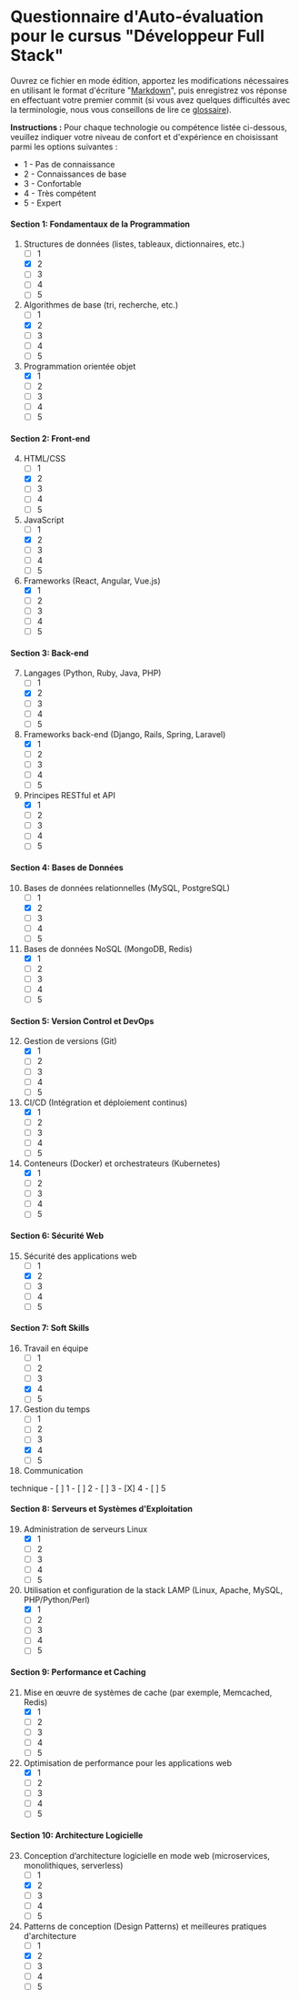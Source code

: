 
# Questionnaire d'Auto-évaluation pour le cursus "Développeur Full Stack"

Ouvrez ce fichier en mode édition, apportez les modifications nécessaires en utilisant le format d'écriture "[Markdown](https://docs.github.com/fr/get-started/writing-on-github/getting-started-with-writing-and-formatting-on-github/basic-writing-and-formatting-syntax)", 
puis enregistrez vos réponse en effectuant votre premier commit (si vous avez quelques difficultés avec la terminologie, nous vous conseillons de lire ce [glossaire](https://docs.github.com/fr/get-started/learning-about-github/github-glossary)).

**Instructions :** Pour chaque technologie ou compétence listée ci-dessous, veuillez indiquer votre niveau de confort et d'expérience en choisissant parmi les options suivantes : 
- 1 - Pas de connaissance
- 2 - Connaissances de base
- 3 - Confortable
- 4 - Très compétent
- 5 - Expert

#### Section 1: Fondamentaux de la Programmation
1. Structures de données (listes, tableaux, dictionnaires, etc.)
   - [ ] 1
   - [X] 2
   - [ ] 3
   - [ ] 4
   - [ ] 5
2. Algorithmes de base (tri, recherche, etc.)
   - [ ] 1
   - [X] 2
   - [ ] 3
   - [ ] 4
   - [ ] 5
3. Programmation orientée objet
   - [X] 1
   - [ ] 2
   - [ ] 3
   - [ ] 4
   - [ ] 5

#### Section 2: Front-end
4. HTML/CSS
   - [ ] 1
   - [X] 2
   - [ ] 3
   - [ ] 4
   - [ ] 5
5. JavaScript
   - [ ] 1
   - [X] 2
   - [ ] 3
   - [ ] 4
   - [ ] 5
6. Frameworks (React, Angular, Vue.js)
   - [X] 1
   - [ ] 2
   - [ ] 3
   - [ ] 4
   - [ ] 5

#### Section 3: Back-end
7. Langages (Python, Ruby, Java, PHP)
   - [ ] 1
   - [X] 2
   - [ ] 3
   - [ ] 4
   - [ ] 5
8. Frameworks back-end (Django, Rails, Spring, Laravel)
   - [X] 1
   - [ ] 2
   - [ ] 3
   - [ ] 4
   - [ ] 5
9. Principes RESTful et API
   - [X] 1
   - [ ] 2
   - [ ] 3
   - [ ] 4
   - [ ] 5

#### Section 4: Bases de Données
10. Bases de données relationnelles (MySQL, PostgreSQL)
    - [ ] 1
    - [X] 2
    - [ ] 3
    - [ ] 4
    - [ ] 5
11. Bases de données NoSQL (MongoDB, Redis)
    - [X] 1
    - [ ] 2
    - [ ] 3
    - [ ] 4
    - [ ] 5

#### Section 5: Version Control et DevOps
12. Gestion de versions (Git)
    - [X] 1
    - [ ] 2
    - [ ] 3
    - [ ] 4
    - [ ] 5
13. CI/CD (Intégration et déploiement continus)
    - [X] 1
    - [ ] 2
    - [ ] 3
    - [ ] 4
    - [ ] 5
14. Conteneurs (Docker) et orchestrateurs (Kubernetes)
    - [X] 1
    - [ ] 2
    - [ ] 3
    - [ ] 4
    - [ ] 5

#### Section 6: Sécurité Web
15. Sécurité des applications web
    - [ ] 1
    - [X] 2
    - [ ] 3
    - [ ] 4
    - [ ] 5

#### Section 7: Soft Skills
16. Travail en équipe
    - [ ] 1
    - [ ] 2
    - [ ] 3
    - [X] 4
    - [ ] 5
17. Gestion du temps
    - [ ] 1
    - [ ] 2
    - [ ] 3
    - [X] 4
    - [ ] 5
18. Communication

 technique
    - [ ] 1
    - [ ] 2
    - [ ] 3
    - [X] 4
    - [ ] 5

#### Section 8: Serveurs et Systèmes d'Exploitation
19. Administration de serveurs Linux
    - [X] 1
    - [ ] 2
    - [ ] 3
    - [ ] 4
    - [ ] 5
20. Utilisation et configuration de la stack LAMP (Linux, Apache, MySQL, PHP/Python/Perl)
    - [X] 1
    - [ ] 2
    - [ ] 3
    - [ ] 4
    - [ ] 5

#### Section 9: Performance et Caching
21. Mise en œuvre de systèmes de cache (par exemple, Memcached, Redis)
    - [X] 1
    - [ ] 2
    - [ ] 3
    - [ ] 4
    - [ ] 5
22. Optimisation de performance pour les applications web
    - [X] 1
    - [ ] 2
    - [ ] 3
    - [ ] 4
    - [ ] 5

#### Section 10: Architecture Logicielle
23. Conception d’architecture logicielle en mode web (microservices, monolithiques, serverless)
    - [ ] 1
    - [X] 2
    - [ ] 3
    - [ ] 4
    - [ ] 5
24. Patterns de conception (Design Patterns) et meilleures pratiques d'architecture
    - [ ] 1
    - [X] 2
    - [ ] 3
    - [ ] 4
    - [ ] 5

